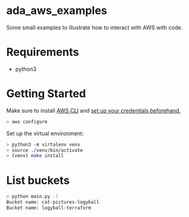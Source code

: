# ada_aws_examples

Some small examples to illustrate how to interact with AWS with code.

# Requirements

- python3

# Getting Started

Make sure to install [AWS CLI](https://docs.aws.amazon.com/cli/latest/userguide/getting-started-install.html) and [set up your credentials beforehand.]([https://docs.aws.amazon.com/cli/latest/userguide/cli-chap-configure.html](https://docs.aws.amazon.com/cli/latest/userguide/cli-configure-files.html))

```sh
> aws configure
```
Set up the virtual environment:

```sh
> python3 -m virtalenv venv
> source ./venv/bin/activate
> (venv) make install
```

# List buckets

```sh
> python main.py -l
Bucket name: cat-pictures-logyball
Bucket name: logyball-terraform
```

